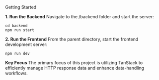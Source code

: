 Getting Started

**1. Run the Backend**
Navigate to the /backend folder and start the server:

```
cd backend
npm run start
```

**2. Run the Frontend**
From the parent directory, start the frontend development server:

```
npm run dev
```

**Key Focus**
The primary focus of this project is utilizing TanStack to efficiently manage HTTP response data and enhance data-handling workflows.
